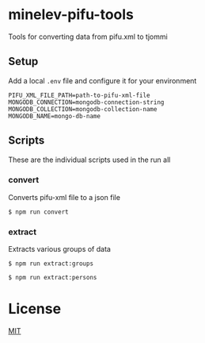 # minelev-pifu-tools

Tools for converting data from pifu.xml to tjommi

## Setup

Add a local `.env` file and configure it for your environment

```
PIFU_XML_FILE_PATH=path-to-pifu-xml-file
MONGODB_CONNECTION=mongodb-connection-string
MONGODB_COLLECTION=mongodb-collection-name
MONGODB_NAME=mongo-db-name
```

## Scripts
These are the individual scripts used in the run all

### convert
Converts pifu-xml file to a json file

```
$ npm run convert
```

### extract
Extracts various groups of data

```
$ npm run extract:groups
```

```
$ npm run extract:persons
```

# License

[MIT](LICENSE)
